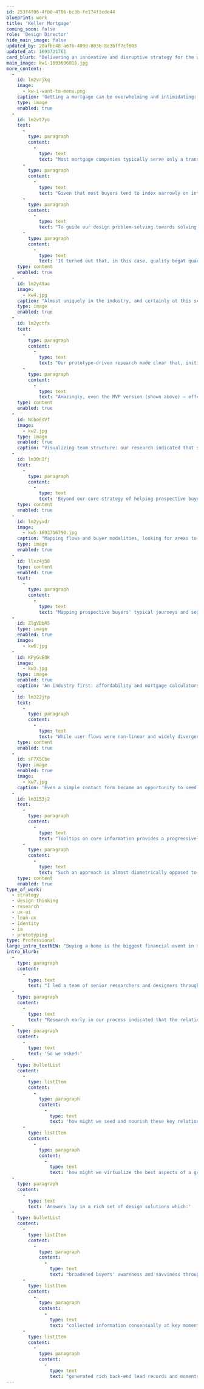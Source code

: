```yaml
---
id: 253f4f06-4fb0-4706-bc3b-fe174f3cde44
blueprint: work
title: 'Keller Mortgage'
coming_soon: false
role: 'Design Director'
hide_main_image: false
updated_by: 20afbc48-a67b-499d-803b-8e3bff7cf603
updated_at: 1693721761
card_blurb: "Delivering an innovative and disruptive strategy for the world's largest real-estate company, helping families buy their next home in the context of their wider finances."
main_image: kw1-1693696016.jpg
more_content:
  -
    id: lm2vrjkq
    image:
      - kw-i-want-to-menu.png
    caption: 'Getting a mortgage can be overwhelming and intimidating: even navigating a mortgage site can feel like digging through complex, potentially irrelevant content. To alleviate this, we had great success with an "I want to..." navigation structure, which gives a sense of empowerment and personalization — "cutting through the noise".'
    type: image
    enabled: true
  -
    id: lm2vt7yo
    text:
      -
        type: paragraph
        content:
          -
            type: text
            text: "Most mortgage companies typically serve only a transactional role in providing financing for a buyer to close once they've selected a home. This is a huge missed opportunity, squandering the chance to engage with buyers early in their process and help them consider their goals more holistically."
      -
        type: paragraph
        content:
          -
            type: text
            text: "Given that most buyers tend to index narrowly on interest rate and pre-approval amounts, rather than looking at this complex transaction through the lens of their wider financial situation, they too often experience a string of rejection due to weak offers on unrealistic properties, or face the inability to close, buyer's remorse, and a host of other financial difficulties (moving costs, fees, difficult mortgage burdens, ongoing debt, and so on)."
      -
        type: paragraph
        content:
          -
            type: text
            text: "To guide our design problem-solving towards solving this, early on we pivoted our core success metric away from 'lead generation', to, instead, 'qualified leads'. A 'flakey lead' that aborts the process is no good to anyone: but a qualified lead is one who is engaged, invested, clear-minded, and confident in moving ahead. With this metric in place, our design task was about building rich relationships and illuminating lives: helping people achieve the dream of homeownership while, in many cases, dramatically improving their overall finances."
      -
        type: paragraph
        content:
          -
            type: text
            text: 'It turned out that, in this case, quality begat quantity. In other words, what is good for buyers is also good for business. "Product-led growth," at significant scale!'
    type: content
    enabled: true
  -
    id: lm2y49ao
    image:
      - kw4.jpg
    caption: "Almost uniquely in the industry, and certainly at this scale, we prominently featured a 'Total Cost Analysis' tool, allowing buyers to explore various scenarios and answer 'what if?' questions. This also seeded and enriched the relationship between buyer and Agent/LO."
    type: image
    enabled: true
  -
    id: lm2yctfx
    text:
      -
        type: paragraph
        content:
          -
            type: text
            text: "Our prototype-driven research made clear that, initially at least, people like to remain anonymous, and are very wary of being hounded and spammed if they provide any personal information. Given this, user-preference was strongly for a 'sandbox' version of the Total Cost Analysis tool, allowing them to kick the tires and do some basic scenario modelling themselves before speaking with an expert. When asked, they were generally willing to accept a margin of error of up to 30% in this, with the tool still being very highly valued, knowing that an expert would be able to straighten things out when they were ready."
      -
        type: paragraph
        content:
          -
            type: text
            text: "Amazingly, even the MVP version (shown above) — effectively a static 'ad' for the concept, with minimal accordion-based interactivity — proved game-changing in helping prospective buyers transition away from a 'price' mindset (indexing narrowly on interest rates) towards an 'advice' mindset (a broadening awareness of the options, and an appetite for guidance). This transition represents a key milestone in qualified lead-conversion, being both very positive for the buyer's now more-informed path, as well as reflecting very positively on Keller Mortgage as a brand, and setting the Agent and Loan Officer up for collaborative next steps."
    type: content
    enabled: true
  -
    id: NCboEsVf
    image:
      - kw2.jpg
    type: image
    enabled: true
    caption: "Visualizing team structure: our research indicated that simple, easily understood diagrammatic representations of the mortgage 'team' structure helped both demystify the roles and responsibilities involved, while also creating a sense of confidence in a 'pod' that 'has your back'."
  -
    id: lm30n1fj
    text:
      -
        type: paragraph
        content:
          -
            type: text
            text: 'Beyond our core strategy of helping prospective buyers feel "Informed, empowered, successful" (wording which I came up with during a design critique, but which ultimately became the public facing slogan of Keller Mortgage), we explored design interventions at a more behavioral level, represented by the green lines in the diagram below.'
    type: content
    enabled: true
  -
    id: lm2yyvdr
    image:
      - kw5-1693716790.jpg
    caption: "Mapping flows and buyer modalities, looking for areas to 'intercept and reset' behaviors via innovative UX."
    type: image
    enabled: true
  -
    id: llxz4j50
    type: content
    enabled: true
    text:
      -
        type: paragraph
        content:
          -
            type: text
            text: "Mapping prospective buyers' typical journeys and segmenting them by behavioral modalities such as 'Help Me Do It' and 'Let Me Do It', 'Experienced' and 'Inexperienced', we were able to identify moments to explore behavioral nudges and ideate around these via a Lean UX process of asking what we needed to learn, sketching what we needed in order to learn it, and then prototyping to evaluate these new design ideas with real users."
  -
    id: ZlgVDbR5
    type: image
    enabled: true
    image:
      - kw6.jpg
  -
    id: KPyGvEOK
    image:
      - kw3.jpg
    type: image
    enabled: true
    caption: 'An industry first: affordability and mortgage calculators presented alongside a map of listings, actively filtering it — thus grounding a property search in the context of solid financial understanding, while on the backend also providing a rich lead-record for Agents and Loan Officers.'
  -
    id: lm322jtp
    text:
      -
        type: paragraph
        content:
          -
            type: text
            text: "While user flows were non-linear and widely divergent, reflecting the massive variety of people looking for a mortgage, our design 'interventions' represented a distributed system of parts working collectively to reinforce messaging and provide multiple 'paths' to the same destination."
    type: content
    enabled: true
  -
    id: sF7X5Cbe
    type: image
    enabled: true
    image:
      - kw7.jpg
    caption: 'Even a simple contact form became an opportunity to seed and deepen the buyer / Agent / Loan Officer relationship, with suggested topics to discuss, the option to copy the Agent on this, and to personalize with a custom message.'
  -
    id: lm3153j2
    text:
      -
        type: paragraph
        content:
          -
            type: text
            text: "Tooltips on core information provides a progressively-revealed, well-paced means of education; a 'call and response' with the user."
      -
        type: paragraph
        content:
          -
            type: text
            text: "Such an approach is almost diametrically opposed to the more common tendencies of aggressively 'encouraging' a user to 'Sign up!' and 'Apply Now!', coupled with (at best) passive chunks of long-form educational content. While perhaps seeming a subtle difference, in testing sessions with a widely diversified group of participants, such experiential differences were clearly recognized and appreciated."
    type: content
    enabled: true
type_of_work:
  - strategy
  - design-thinking
  - research
  - ux-ui
  - lean-ux
  - identity
  - ia
  - prototyping
type: Professional
large_intro_textNEW: "Buying a home is the biggest financial event in most peoples' lives. Yet the process is often riddled with missed opportunities and poor decisions. By grounding the home search process itself in the context of their wider financial situation, Keller Mortgage helps buyers be informed, empowered and successful."
intro_blurb:
  -
    type: paragraph
    content:
      -
        type: text
        text: "I led a team of senior researchers and designers through a year-long iterative design process that took Keller Mortgage from inception to a mature, validated platform. Using a 'Lean UX' process, we identified a clear strategy that eschewed industry norms and differentiated Keller Mortgage as a non-aggressive set of best-in-class tools and educational content — something that resonated very strongly with both experienced and first-time home buyers alike."
  -
    type: paragraph
    content:
      -
        type: text
        text: "Research early in our process indicated that the relationships between a buyer and their Agent and Loan Officer (LO) were crucial to a positive outcome: a successful offer, closing, moving-in, and avoiding buyer's remorse. "
  -
    type: paragraph
    content:
      -
        type: text
        text: 'So we asked:'
  -
    type: bulletList
    content:
      -
        type: listItem
        content:
          -
            type: paragraph
            content:
              -
                type: text
                text: 'how might we seed and nourish these key relationships?'
      -
        type: listItem
        content:
          -
            type: paragraph
            content:
              -
                type: text
                text: 'how might we virtualize the best aspects of a great Loan Officer in the UX itself, providing a similar experience of guidance and value for buyers not yet ready to connect in person?'
  -
    type: paragraph
    content:
      -
        type: text
        text: 'Answers lay in a rich set of design solutions which:'
  -
    type: bulletList
    content:
      -
        type: listItem
        content:
          -
            type: paragraph
            content:
              -
                type: text
                text: "broadened buyers' awareness and savviness through delightful interactive tooling, as well as more traditional article and video content;"
      -
        type: listItem
        content:
          -
            type: paragraph
            content:
              -
                type: text
                text: "collected information consensually at key moments in a buyer's journey (for example, suggesting topics to speak with a loan officer about, in addition to simply setting a time for a call-back);"
      -
        type: listItem
        content:
          -
            type: paragraph
            content:
              -
                type: text
                text: "generated rich back-end lead records and moments of optimal 'warm-handoff'."
---
```

